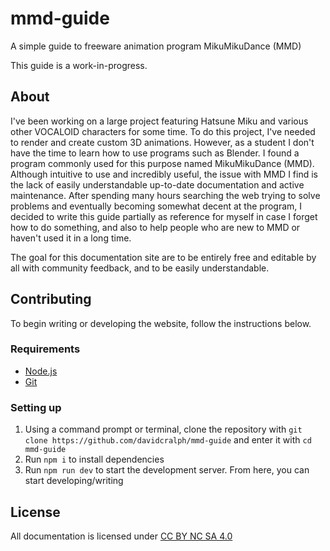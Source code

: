 # mmd-guide
A simple guide to freeware animation program MikuMikuDance (MMD)

This guide is a work-in-progress.

## About
I've been working on a large project featuring Hatsune Miku and various other VOCALOID characters for some time. To do this project, I've needed to render and create custom 3D animations. However,
as a student I don't have the time to learn how to use programs such as Blender. I found a program commonly used for this purpose named MikuMikuDance (MMD). Although intuitive to use and incredibly
useful, the issue with MMD I find is the lack of easily understandable up-to-date documentation and active maintenance. After spending many hours searching the web trying to solve problems and eventually becoming
somewhat decent at the program, I decided to write this guide partially as reference for myself in case I forget how to do something, and also to help people who are new to MMD or haven't
used it in a long time. 

The goal for this documentation site are to be entirely free and editable by all with community feedback, and to be easily understandable.

## Contributing
To begin writing or developing the website, follow the instructions below.
### Requirements
* [Node.js](https://nodejs.org/en/)
* [Git](https://git-scm.com/)
### Setting up
1. Using a command prompt or terminal, clone the repository with ``git clone https://github.com/davidcralph/mmd-guide`` and enter it with ``cd mmd-guide``
2. Run ``npm i`` to install dependencies
3. Run ``npm run dev`` to start the development server. From here, you can start developing/writing

## License
All documentation is licensed under [CC BY NC SA 4.0](LICENSE)
